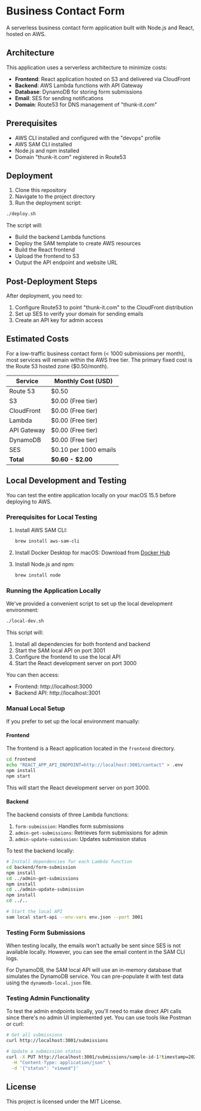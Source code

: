 # Business Contact Form

A serverless business contact form application built with Node.js and React, hosted on AWS.

## Architecture

This application uses a serverless architecture to minimize costs:

- **Frontend**: React application hosted on S3 and delivered via CloudFront
- **Backend**: AWS Lambda functions with API Gateway
- **Database**: DynamoDB for storing form submissions
- **Email**: SES for sending notifications
- **Domain**: Route53 for DNS management of "thunk-it.com"

## Prerequisites

- AWS CLI installed and configured with the "devops" profile
- AWS SAM CLI installed
- Node.js and npm installed
- Domain "thunk-it.com" registered in Route53

## Deployment

1. Clone this repository
2. Navigate to the project directory
3. Run the deployment script:

```bash
./deploy.sh
```

The script will:

- Build the backend Lambda functions
- Deploy the SAM template to create AWS resources
- Build the React frontend
- Upload the frontend to S3
- Output the API endpoint and website URL

## Post-Deployment Steps

After deployment, you need to:

1. Configure Route53 to point "thunk-it.com" to the CloudFront distribution
2. Set up SES to verify your domain for sending emails
3. Create an API key for admin access

## Estimated Costs

For a low-traffic business contact form (< 1000 submissions per month), most services will remain within the AWS free tier. The primary fixed cost is the Route 53 hosted zone ($0.50/month).

| Service     | Monthly Cost (USD)    |
| ----------- | --------------------- |
| Route 53    | $0.50                 |
| S3          | $0.00 (Free tier)     |
| CloudFront  | $0.00 (Free tier)     |
| Lambda      | $0.00 (Free tier)     |
| API Gateway | $0.00 (Free tier)     |
| DynamoDB    | $0.00 (Free tier)     |
| SES         | $0.10 per 1000 emails |
| **Total**   | **$0.60 - $2.00**     |

## Local Development and Testing

You can test the entire application locally on your macOS 15.5 before deploying to AWS.

### Prerequisites for Local Testing

1. Install AWS SAM CLI:

   ```bash
   brew install aws-sam-cli
   ```

2. Install Docker Desktop for macOS:
   Download from [Docker Hub](https://hub.docker.com/editions/community/docker-ce-desktop-mac/)

3. Install Node.js and npm:
   ```bash
   brew install node
   ```

### Running the Application Locally

We've provided a convenient script to set up the local development environment:

```bash
./local-dev.sh
```

This script will:

1. Install all dependencies for both frontend and backend
2. Start the SAM local API on port 3001
3. Configure the frontend to use the local API
4. Start the React development server on port 3000

You can then access:

- Frontend: http://localhost:3000
- Backend API: http://localhost:3001

### Manual Local Setup

If you prefer to set up the local environment manually:

#### Frontend

The frontend is a React application located in the `frontend` directory.

```bash
cd frontend
echo "REACT_APP_API_ENDPOINT=http://localhost:3001/contact" > .env
npm install
npm start
```

This will start the React development server on port 3000.

#### Backend

The backend consists of three Lambda functions:

1. `form-submission`: Handles form submissions
2. `admin-get-submissions`: Retrieves form submissions for admin
3. `admin-update-submission`: Updates submission status

To test the backend locally:

```bash
# Install dependencies for each Lambda function
cd backend/form-submission
npm install
cd ../admin-get-submissions
npm install
cd ../admin-update-submission
npm install
cd ../..

# Start the local API
sam local start-api --env-vars env.json --port 3001
```

### Testing Form Submissions

When testing locally, the emails won't actually be sent since SES is not available locally. However, you can see the email content in the SAM CLI logs.

For DynamoDB, the SAM local API will use an in-memory database that simulates the DynamoDB service. You can pre-populate it with test data using the `dynamodb-local.json` file.

### Testing Admin Functionality

To test the admin endpoints locally, you'll need to make direct API calls since there's no admin UI implemented yet. You can use tools like Postman or curl:

```bash
# Get all submissions
curl http://localhost:3001/submissions

# Update a submission status
curl -X PUT http://localhost:3001/submissions/sample-id-1?timestamp=2025-07-22T10:00:00Z \
  -H "Content-Type: application/json" \
  -d '{"status": "viewed"}'
```

## License

This project is licensed under the MIT License.
